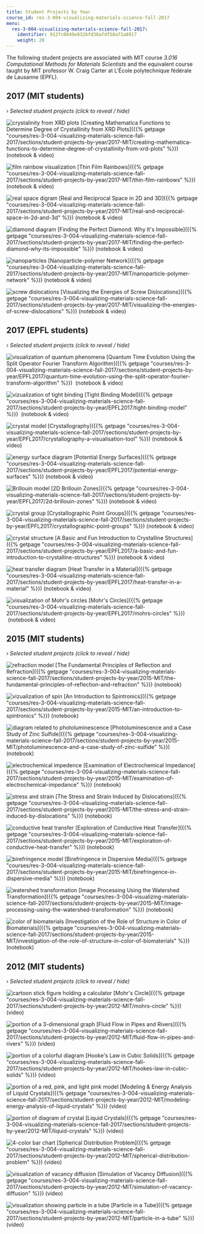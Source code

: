 ```yaml
---
title: Student Projects by Year
course_id: res-3-004-visualizing-materials-science-fall-2017
menu:
  res-3-004-visualizing-materials-science-fall-2017:
    identifier: 912fc0849e832bfd38afdf58a71a8917
    weight: 20
---
```

The following student projects are associated with MIT course _3.016 Computational Methods for Materials Scientists_ and the equivalent course taught by MIT professor W. Craig Carter at L'École polytechnique fédérale de Lausanne (EPFL).

2017 (MIT students)
-------------------

› _Selected student projects (click to reveal / hide)_

![crystalinity from XRD plots](https://open-learning-course-data-ci.s3.amazonaws.com/res-3-004-visualizing-materials-science-fall-2017/917dc40633942f05d8bc188ab07df756_MITRES_3_004F17_18_anon-th.jpg) [Creating Mathematica Functions to Determine Degree of Crystallinity from XRD Plots]({{% getpage "courses/res-3-004-visualizing-materials-science-fall-2017/sections/student-projects-by-year/2017-MIT/creating-mathematica-functions-to-determine-degree-of-crystallinity-from-xrd-plots" %}}) (notebook & video)

![film rainbow visualization](https://open-learning-course-data-ci.s3.amazonaws.com/res-3-004-visualizing-materials-science-fall-2017/11a8832e37d7408989442499b2f45e15_MITRES_3_004F17_19_anon-th.jpg) [Thin Film Rainbows]({{% getpage "courses/res-3-004-visualizing-materials-science-fall-2017/sections/student-projects-by-year/2017-MIT/thin-film-rainbows" %}}) (notebook & video)

![real space digram](https://open-learning-course-data-ci.s3.amazonaws.com/res-3-004-visualizing-materials-science-fall-2017/0cb25e961247a62adf6a7f81a3dbc1c7_MITRES_3_004F17_20_anon-th.jpg) [Real and Reciprocal Space in 2D and 3D]({{% getpage "courses/res-3-004-visualizing-materials-science-fall-2017/sections/student-projects-by-year/2017-MIT/real-and-reciprocal-space-in-2d-and-3d" %}}) (notebook & video)

![diamond diagram](https://open-learning-course-data-ci.s3.amazonaws.com/res-3-004-visualizing-materials-science-fall-2017/1a3cabc42a0ca20cd89719082b29a291_MITRES_3_004F17_21_chyr-th.jpg) [Finding the Perfect Diamond: Why It's Impossible]({{% getpage "courses/res-3-004-visualizing-materials-science-fall-2017/sections/student-projects-by-year/2017-MIT/finding-the-perfect-diamond-why-its-impossible" %}}) (notebook & video)

![nanoparticles](https://open-learning-course-data-ci.s3.amazonaws.com/res-3-004-visualizing-materials-science-fall-2017/5510e69abc0bc2a03564981b39893cd9_MITRES_3_004F17_22_dang-th.jpg) [Nanoparticle-polymer Network]({{% getpage "courses/res-3-004-visualizing-materials-science-fall-2017/sections/student-projects-by-year/2017-MIT/nanoparticle-polymer-network" %}}) (notebook & video)

![screw dislocations](https://open-learning-course-data-ci.s3.amazonaws.com/res-3-004-visualizing-materials-science-fall-2017/f55fe6c8caa1d5f23957e003a6806f63_MITRES_3_004F17_23_reddy-th.jpg) [Visualizing the Energies of Screw Dislocations]({{% getpage "courses/res-3-004-visualizing-materials-science-fall-2017/sections/student-projects-by-year/2017-MIT/visualizing-the-energies-of-screw-dislocations" %}}) (notebook & video)

2017 (EPFL students)
--------------------

› _Selected student projects (click to reveal / hide)_

![visualization of quantum phenomena](https://open-learning-course-data-ci.s3.amazonaws.com/res-3-004-visualizing-materials-science-fall-2017/98af2566dbce78d4ca9e3501b5080acf_MITRES_3_004F17_25_anon-th.jpg) [Quantum Time Evolution Using the Split Operator Fourier Transform Algorithm]({{% getpage "courses/res-3-004-visualizing-materials-science-fall-2017/sections/student-projects-by-year/EPFL2017/quantum-time-evolution-using-the-split-operator-fourier-transform-algorithm" %}})  (notebook & video)

![vizualization of tight binding](https://open-learning-course-data-ci.s3.amazonaws.com/res-3-004-visualizing-materials-science-fall-2017/44e08c9b30e0c4ca0900613a20af5891_MITRES_3_004F17_26_anon-th.jpg) [Tight Binding Model]({{% getpage "courses/res-3-004-visualizing-materials-science-fall-2017/sections/student-projects-by-year/EPFL2017/tight-binding-model" %}})  (notebook & video)

![crystal model](https://open-learning-course-data-ci.s3.amazonaws.com/res-3-004-visualizing-materials-science-fall-2017/8ce4f99bb243b7f4df7a4667ebff7405_MITRES_3_004F17_27_gerva-th.jpg) [Crystallography]({{% getpage "courses/res-3-004-visualizing-materials-science-fall-2017/sections/student-projects-by-year/EPFL2017/crystallography-a-visualisation-tool" %}}) (notebook & video)

![energy surface diagram](https://open-learning-course-data-ci.s3.amazonaws.com/res-3-004-visualizing-materials-science-fall-2017/4985d3da9972a79ca89284d6ebb602f8_MITRES_3_004F17_28_moral-th.jpg) [Potential Energy Surfaces]({{% getpage "courses/res-3-004-visualizing-materials-science-fall-2017/sections/student-projects-by-year/EPFL2017/potential-energy-surfaces" %}})﻿ (notebook & video)

![Brillouin model](https://open-learning-course-data-ci.s3.amazonaws.com/res-3-004-visualizing-materials-science-fall-2017/0c28c6a4c4eeb211ab84af010392bf04_MITRES_3_004F17_29_ruza-th.jpg) [2D Brillouin Zones]({{% getpage "courses/res-3-004-visualizing-materials-science-fall-2017/sections/student-projects-by-year/EPFL2017/2d-brillouin-zones" %}})﻿ (notebook & video)

![crystal group](https://open-learning-course-data-ci.s3.amazonaws.com/res-3-004-visualizing-materials-science-fall-2017/9aacf824f230833958d51baac28d6ee1_MITRES_3_004F17_30_monta-th.jpg) [Crystallographic Point Groups]({{% getpage "courses/res-3-004-visualizing-materials-science-fall-2017/sections/student-projects-by-year/EPFL2017/crystallographic-point-groups" %}})﻿ (notebook & video)

![crystal structure](https://open-learning-course-data-ci.s3.amazonaws.com/res-3-004-visualizing-materials-science-fall-2017/dac39e5f37392d85daa661c35c08b956_MITRES_3_004F17_31_gonza-th.jpg) [A Basic and Fun Introduction to Crystalline Structures]({{% getpage "courses/res-3-004-visualizing-materials-science-fall-2017/sections/student-projects-by-year/EPFL2017/a-basic-and-fun-introduction-to-crystalline-structures" %}})﻿ (notebook & video)

![heat transfer diagram](https://open-learning-course-data-ci.s3.amazonaws.com/res-3-004-visualizing-materials-science-fall-2017/e183bc9dc18494624098f4120dc18b20_MITRES_3_004F17_32_bingg-th.jpg) [Heat Transfer in a Material]({{% getpage "courses/res-3-004-visualizing-materials-science-fall-2017/sections/student-projects-by-year/EPFL2017/heat-transfer-in-a-material" %}})﻿ (notebook & video)

![visualization of Mohr's circles](https://open-learning-course-data-ci.s3.amazonaws.com/res-3-004-visualizing-materials-science-fall-2017/f7254166e6c591e1290683112b24ebbc_MITRES_3_004F17_33_burnad-th.jpg) [Mohr's Circles]({{% getpage "courses/res-3-004-visualizing-materials-science-fall-2017/sections/student-projects-by-year/EPFL2017/mohrs-circles" %}})  (notebook & video)

2015 (MIT students)
-------------------

› _Selected student projects (click to reveal / hide)_

![refraction model](https://open-learning-course-data-ci.s3.amazonaws.com/res-3-004-visualizing-materials-science-fall-2017/409578d1030c5a226f19ab783f21ff5f_MITRES_3_004F17_9_anon-th.jpg) [The Fundamental Principles of Reflection and Refraction]({{% getpage "courses/res-3-004-visualizing-materials-science-fall-2017/sections/student-projects-by-year/2015-MIT/the-fundamental-principles-of-reflection-and-refraction" %}}) (notebook)

![vizualization of spin](https://open-learning-course-data-ci.s3.amazonaws.com/res-3-004-visualizing-materials-science-fall-2017/7e22190c8cd9a1afce30f1898c6f9e89_MITRES_3_004F17_10_anon-th.jpg) [An Introduction to Spintronics]({{% getpage "courses/res-3-004-visualizing-materials-science-fall-2017/sections/student-projects-by-year/2015-MIT/an-introduction-to-spintronics" %}}) (notebook)

![diagram related to photoluminescence](https://open-learning-course-data-ci.s3.amazonaws.com/res-3-004-visualizing-materials-science-fall-2017/af0f75f6f0a8aeeb4ad1f50ba5bf303a_MITRES_3_004F17_11_anon-th.jpg) [Photoluminescence and a Case Study of Zinc Sulfide]({{% getpage "courses/res-3-004-visualizing-materials-science-fall-2017/sections/student-projects-by-year/2015-MIT/photoluminescence-and-a-case-study-of-zinc-sulfide" %}}) (notebook)

![electrochemical impedence](https://open-learning-course-data-ci.s3.amazonaws.com/res-3-004-visualizing-materials-science-fall-2017/348db22e86500ae7782b0c9cc3d8964f_MITRES_3_004F17_12_anon-th.jpg) [Examination of Electrochemical Impedance]({{% getpage "courses/res-3-004-visualizing-materials-science-fall-2017/sections/student-projects-by-year/2015-MIT/examination-of-electrochemical-impedance" %}}) (notebook)

![stress and strain](https://open-learning-course-data-ci.s3.amazonaws.com/res-3-004-visualizing-materials-science-fall-2017/f6f68c6298b0983d1bb70aa5495e47cd_MITRES_3_004F17_13_anon-th.jpg) [The Stress and Strain Induced by Dislocations]({{% getpage "courses/res-3-004-visualizing-materials-science-fall-2017/sections/student-projects-by-year/2015-MIT/the-stress-and-strain-induced-by-dislocations" %}}) (notebook)

![conductive heat transfer](https://open-learning-course-data-ci.s3.amazonaws.com/res-3-004-visualizing-materials-science-fall-2017/644ad1d9d26330c8eb1161899f4e124e_MITRES_3_004F17_14_alsall-th.jpg) [Exploration of Conductive Heat Transfer]({{% getpage "courses/res-3-004-visualizing-materials-science-fall-2017/sections/student-projects-by-year/2015-MIT/exploration-of-conductive-heat-transfer" %}}) (notebook)

![birefringence model](https://open-learning-course-data-ci.s3.amazonaws.com/res-3-004-visualizing-materials-science-fall-2017/62d1a8fdb5a3e43dc34e53f3a7396566_MITRES_3_004F17_15_postel-th.jpg) [Birefringence in Dispersive Media]({{% getpage "courses/res-3-004-visualizing-materials-science-fall-2017/sections/student-projects-by-year/2015-MIT/birefringence-in-dispersive-media" %}}) (notebook)

![watershed transformation](https://open-learning-course-data-ci.s3.amazonaws.com/res-3-004-visualizing-materials-science-fall-2017/63bd991c82d73fb06d7ecd9fc983c5ce_MITRES_3_004F17_16_sun-th.jpg) [Image Processing Using the Watershed Transformation]({{% getpage "courses/res-3-004-visualizing-materials-science-fall-2017/sections/student-projects-by-year/2015-MIT/image-processing-using-the-watershed-transformation" %}}) (notebook)

![color of biomaterials](https://open-learning-course-data-ci.s3.amazonaws.com/res-3-004-visualizing-materials-science-fall-2017/d8455cc0da7310fb579896705ee73b57_MITRES_3_004F17_17_anon-th.jpg) [Investigation of the Role of Structure in Color of Biomaterials]({{% getpage "courses/res-3-004-visualizing-materials-science-fall-2017/sections/student-projects-by-year/2015-MIT/investigation-of-the-role-of-structure-in-color-of-biomaterials" %}}) (notebook)

2012 (MIT students)
-------------------

› _Selected student projects (click to reveal / hide)_

![cartoon stick figure holding a calculator](https://open-learning-course-data-ci.s3.amazonaws.com/res-3-004-visualizing-materials-science-fall-2017/490702b34b039bcd2c191727b19d0fab_MITRES_3_004F17_1_anon-th.jpg) [Mohr's Circle]({{% getpage "courses/res-3-004-visualizing-materials-science-fall-2017/sections/student-projects-by-year/2012-MIT/mohrs-circle" %}}) (video)

![portion of a 3-dimensional graph](https://open-learning-course-data-ci.s3.amazonaws.com/res-3-004-visualizing-materials-science-fall-2017/c8f699c4e6b77425da360bcababc8a17_MITRES_3_004F17_2_anon-th.jpg) [Fluid Flow in Pipes and Rivers]({{% getpage "courses/res-3-004-visualizing-materials-science-fall-2017/sections/student-projects-by-year/2012-MIT/fluid-flow-in-pipes-and-rivers" %}}) (video)

![portion of a colorful diagram](https://open-learning-course-data-ci.s3.amazonaws.com/res-3-004-visualizing-materials-science-fall-2017/a6854e545bebac81557c7d1c09c649d2_MITRES_3_004F17_3_anon-th.jpg) [Hooke's Law in Cubic Solids]({{% getpage "courses/res-3-004-visualizing-materials-science-fall-2017/sections/student-projects-by-year/2012-MIT/hookes-law-in-cubic-solids" %}}) (video)

![portion of a red, pink, and light pink model](https://open-learning-course-data-ci.s3.amazonaws.com/res-3-004-visualizing-materials-science-fall-2017/e12fad098ded6fce481bd3ab45e47942_MITRES_3_004F17_4_javed-th.jpg) [Modeling & Energy Analysis of Liquid Crystals]({{% getpage "courses/res-3-004-visualizing-materials-science-fall-2017/sections/student-projects-by-year/2012-MIT/modeling-energy-analysis-of-liquid-crystals" %}}) (video)

![portion of diagram of crystal](https://open-learning-course-data-ci.s3.amazonaws.com/res-3-004-visualizing-materials-science-fall-2017/8e0320fcdece8ed5a1275820af5238e3_MITRES_3_004F17_5_healey-th.jpg) [Liquid Crystals]({{% getpage "courses/res-3-004-visualizing-materials-science-fall-2017/sections/student-projects-by-year/2012-MIT/liquid-crystals" %}}) (video)

![4-color bar chart](https://open-learning-course-data-ci.s3.amazonaws.com/res-3-004-visualizing-materials-science-fall-2017/c8e03289d10b4a73d8c9b9a721719f1f_MITRES_3_004F17_6_don-th.jpg) [Spherical Distribution Problem]({{% getpage "courses/res-3-004-visualizing-materials-science-fall-2017/sections/student-projects-by-year/2012-MIT/spherical-distribution-problem" %}}) (video)

![visualization of vacancy diffusion](https://open-learning-course-data-ci.s3.amazonaws.com/res-3-004-visualizing-materials-science-fall-2017/6c682cf6408456582b8b59149245dd23_MITRES_3_004F17_7_chen-th.jpg) [Simulation of Vacancy Diffusion]({{% getpage "courses/res-3-004-visualizing-materials-science-fall-2017/sections/student-projects-by-year/2012-MIT/simulation-of-vacancy-diffusion" %}}) (video)

![visualization showing particle in a tube](https://open-learning-course-data-ci.s3.amazonaws.com/res-3-004-visualizing-materials-science-fall-2017/dd776d87897c594e253e3f7697e63bcc_MITRES_3_004F17_8_yamin-th.jpg) [Particle in a Tube]({{% getpage "courses/res-3-004-visualizing-materials-science-fall-2017/sections/student-projects-by-year/2012-MIT/particle-in-a-tube" %}}) (video)